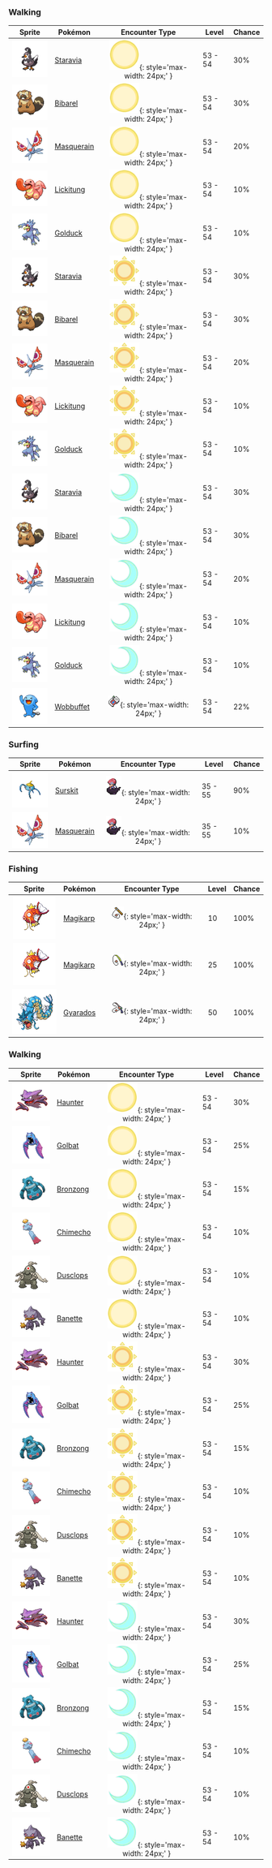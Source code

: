 ### Walking

| Sprite | Pokémon | Encounter Type | Level | Chance |
|:------:|---------|:--------------:|-------|--------|
| ![Staravia](../../assets/sprites/staravia/front.gif "Staravia") | [Staravia](../../pokemon/staravia.md/) | ![Morning](../../assets/encounter_types/morning.png "Morning"){: style='max-width: 24px;' } | 53 - 54 | 30% |
| ![Bibarel](../../assets/sprites/bibarel/front.gif "Bibarel") | [Bibarel](../../pokemon/bibarel.md/) | ![Morning](../../assets/encounter_types/morning.png "Morning"){: style='max-width: 24px;' } | 53 - 54 | 30% |
| ![Masquerain](../../assets/sprites/masquerain/front.gif "Masquerain") | [Masquerain](../../pokemon/masquerain.md/) | ![Morning](../../assets/encounter_types/morning.png "Morning"){: style='max-width: 24px;' } | 53 - 54 | 20% |
| ![Lickitung](../../assets/sprites/lickitung/front.gif "Lickitung") | [Lickitung](../../pokemon/lickitung.md/) | ![Morning](../../assets/encounter_types/morning.png "Morning"){: style='max-width: 24px;' } | 53 - 54 | 10% |
| ![Golduck](../../assets/sprites/golduck/front.gif "Golduck") | [Golduck](../../pokemon/golduck.md/) | ![Morning](../../assets/encounter_types/morning.png "Morning"){: style='max-width: 24px;' } | 53 - 54 | 10% |
| ![Staravia](../../assets/sprites/staravia/front.gif "Staravia") | [Staravia](../../pokemon/staravia.md/) | ![Day](../../assets/encounter_types/day.png "Day"){: style='max-width: 24px;' } | 53 - 54 | 30% |
| ![Bibarel](../../assets/sprites/bibarel/front.gif "Bibarel") | [Bibarel](../../pokemon/bibarel.md/) | ![Day](../../assets/encounter_types/day.png "Day"){: style='max-width: 24px;' } | 53 - 54 | 30% |
| ![Masquerain](../../assets/sprites/masquerain/front.gif "Masquerain") | [Masquerain](../../pokemon/masquerain.md/) | ![Day](../../assets/encounter_types/day.png "Day"){: style='max-width: 24px;' } | 53 - 54 | 20% |
| ![Lickitung](../../assets/sprites/lickitung/front.gif "Lickitung") | [Lickitung](../../pokemon/lickitung.md/) | ![Day](../../assets/encounter_types/day.png "Day"){: style='max-width: 24px;' } | 53 - 54 | 10% |
| ![Golduck](../../assets/sprites/golduck/front.gif "Golduck") | [Golduck](../../pokemon/golduck.md/) | ![Day](../../assets/encounter_types/day.png "Day"){: style='max-width: 24px;' } | 53 - 54 | 10% |
| ![Staravia](../../assets/sprites/staravia/front.gif "Staravia") | [Staravia](../../pokemon/staravia.md/) | ![Night](../../assets/encounter_types/night.png "Night"){: style='max-width: 24px;' } | 53 - 54 | 30% |
| ![Bibarel](../../assets/sprites/bibarel/front.gif "Bibarel") | [Bibarel](../../pokemon/bibarel.md/) | ![Night](../../assets/encounter_types/night.png "Night"){: style='max-width: 24px;' } | 53 - 54 | 30% |
| ![Masquerain](../../assets/sprites/masquerain/front.gif "Masquerain") | [Masquerain](../../pokemon/masquerain.md/) | ![Night](../../assets/encounter_types/night.png "Night"){: style='max-width: 24px;' } | 53 - 54 | 20% |
| ![Lickitung](../../assets/sprites/lickitung/front.gif "Lickitung") | [Lickitung](../../pokemon/lickitung.md/) | ![Night](../../assets/encounter_types/night.png "Night"){: style='max-width: 24px;' } | 53 - 54 | 10% |
| ![Golduck](../../assets/sprites/golduck/front.gif "Golduck") | [Golduck](../../pokemon/golduck.md/) | ![Night](../../assets/encounter_types/night.png "Night"){: style='max-width: 24px;' } | 53 - 54 | 10% |
| ![Wobbuffet](../../assets/sprites/wobbuffet/front.gif "Wobbuffet") | [Wobbuffet](../../pokemon/wobbuffet.md/) | ![Poké Radar](../../assets/encounter_types/poke_radar.png "Poké Radar"){: style='max-width: 24px;' } | 53 - 54 | 22% |

### Surfing

| Sprite | Pokémon | Encounter Type | Level | Chance |
|:------:|---------|:--------------:|-------|--------|
| ![Surskit](../../assets/sprites/surskit/front.gif "Surskit") | [Surskit](../../pokemon/surskit.md/) | ![Surf](../../assets/encounter_types/surf.png "Surf"){: style='max-width: 24px;' } | 35 - 55 | 90% |
| ![Masquerain](../../assets/sprites/masquerain/front.gif "Masquerain") | [Masquerain](../../pokemon/masquerain.md/) | ![Surf](../../assets/encounter_types/surf.png "Surf"){: style='max-width: 24px;' } | 35 - 55 | 10% |

### Fishing

| Sprite | Pokémon | Encounter Type | Level | Chance |
|:------:|---------|:--------------:|-------|--------|
| ![Magikarp](../../assets/sprites/magikarp/front.gif "Magikarp") | [Magikarp](../../pokemon/magikarp.md/) | ![Old Rod](../../assets/encounter_types/old_rod.png "Old Rod"){: style='max-width: 24px;' } | 10 | 100% |
| ![Magikarp](../../assets/sprites/magikarp/front.gif "Magikarp") | [Magikarp](../../pokemon/magikarp.md/) | ![Good Rod](../../assets/encounter_types/good_rod.png "Good Rod"){: style='max-width: 24px;' } | 25 | 100% |
| ![Gyarados](../../assets/sprites/gyarados/front.gif "Gyarados") | [Gyarados](../../pokemon/gyarados.md/) | ![Super Rod](../../assets/encounter_types/super_rod.png "Super Rod"){: style='max-width: 24px;' } | 50 | 100% |

### Walking

| Sprite | Pokémon | Encounter Type | Level | Chance |
|:------:|---------|:--------------:|-------|--------|
| ![Haunter](../../assets/sprites/haunter/front.gif "Haunter") | [Haunter](../../pokemon/haunter.md/) | ![Morning](../../assets/encounter_types/morning.png "Morning"){: style='max-width: 24px;' } | 53 - 54 | 30% |
| ![Golbat](../../assets/sprites/golbat/front.gif "Golbat") | [Golbat](../../pokemon/golbat.md/) | ![Morning](../../assets/encounter_types/morning.png "Morning"){: style='max-width: 24px;' } | 53 - 54 | 25% |
| ![Bronzong](../../assets/sprites/bronzong/front.gif "Bronzong") | [Bronzong](../../pokemon/bronzong.md/) | ![Morning](../../assets/encounter_types/morning.png "Morning"){: style='max-width: 24px;' } | 53 - 54 | 15% |
| ![Chimecho](../../assets/sprites/chimecho/front.gif "Chimecho") | [Chimecho](../../pokemon/chimecho.md/) | ![Morning](../../assets/encounter_types/morning.png "Morning"){: style='max-width: 24px;' } | 53 - 54 | 10% |
| ![Dusclops](../../assets/sprites/dusclops/front.gif "Dusclops") | [Dusclops](../../pokemon/dusclops.md/) | ![Morning](../../assets/encounter_types/morning.png "Morning"){: style='max-width: 24px;' } | 53 - 54 | 10% |
| ![Banette](../../assets/sprites/banette/front.gif "Banette") | [Banette](../../pokemon/banette.md/) | ![Morning](../../assets/encounter_types/morning.png "Morning"){: style='max-width: 24px;' } | 53 - 54 | 10% |
| ![Haunter](../../assets/sprites/haunter/front.gif "Haunter") | [Haunter](../../pokemon/haunter.md/) | ![Day](../../assets/encounter_types/day.png "Day"){: style='max-width: 24px;' } | 53 - 54 | 30% |
| ![Golbat](../../assets/sprites/golbat/front.gif "Golbat") | [Golbat](../../pokemon/golbat.md/) | ![Day](../../assets/encounter_types/day.png "Day"){: style='max-width: 24px;' } | 53 - 54 | 25% |
| ![Bronzong](../../assets/sprites/bronzong/front.gif "Bronzong") | [Bronzong](../../pokemon/bronzong.md/) | ![Day](../../assets/encounter_types/day.png "Day"){: style='max-width: 24px;' } | 53 - 54 | 15% |
| ![Chimecho](../../assets/sprites/chimecho/front.gif "Chimecho") | [Chimecho](../../pokemon/chimecho.md/) | ![Day](../../assets/encounter_types/day.png "Day"){: style='max-width: 24px;' } | 53 - 54 | 10% |
| ![Dusclops](../../assets/sprites/dusclops/front.gif "Dusclops") | [Dusclops](../../pokemon/dusclops.md/) | ![Day](../../assets/encounter_types/day.png "Day"){: style='max-width: 24px;' } | 53 - 54 | 10% |
| ![Banette](../../assets/sprites/banette/front.gif "Banette") | [Banette](../../pokemon/banette.md/) | ![Day](../../assets/encounter_types/day.png "Day"){: style='max-width: 24px;' } | 53 - 54 | 10% |
| ![Haunter](../../assets/sprites/haunter/front.gif "Haunter") | [Haunter](../../pokemon/haunter.md/) | ![Night](../../assets/encounter_types/night.png "Night"){: style='max-width: 24px;' } | 53 - 54 | 30% |
| ![Golbat](../../assets/sprites/golbat/front.gif "Golbat") | [Golbat](../../pokemon/golbat.md/) | ![Night](../../assets/encounter_types/night.png "Night"){: style='max-width: 24px;' } | 53 - 54 | 25% |
| ![Bronzong](../../assets/sprites/bronzong/front.gif "Bronzong") | [Bronzong](../../pokemon/bronzong.md/) | ![Night](../../assets/encounter_types/night.png "Night"){: style='max-width: 24px;' } | 53 - 54 | 15% |
| ![Chimecho](../../assets/sprites/chimecho/front.gif "Chimecho") | [Chimecho](../../pokemon/chimecho.md/) | ![Night](../../assets/encounter_types/night.png "Night"){: style='max-width: 24px;' } | 53 - 54 | 10% |
| ![Dusclops](../../assets/sprites/dusclops/front.gif "Dusclops") | [Dusclops](../../pokemon/dusclops.md/) | ![Night](../../assets/encounter_types/night.png "Night"){: style='max-width: 24px;' } | 53 - 54 | 10% |
| ![Banette](../../assets/sprites/banette/front.gif "Banette") | [Banette](../../pokemon/banette.md/) | ![Night](../../assets/encounter_types/night.png "Night"){: style='max-width: 24px;' } | 53 - 54 | 10% |

